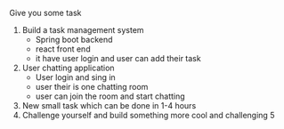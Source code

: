 Give you some task
1. Build a task management system
	- Spring boot backend 
	- react front end
	- it have user login and user can add their task
2. User chatting application
	- User login and sing in
	- user their is one chatting room
	- user can join the room and start chatting
3. New small task which can be done in 1-4 hours
4. Challenge yourself and build something more cool and challenging
5